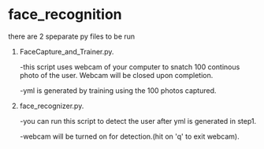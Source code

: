# face_recognition
there are 2 speparate py files to be run

  1. FaceCapture_and_Trainer.py.

     -this script uses webcam of your computer to snatch 100 continous photo of the user. Webcam will be closed upon completion.
  
      -yml is generated by training using the 100 photos captured.

  2. face_recognizer.py.

     -you can run this script to detect the user after yml is generated in step1.
  
      -webcam will be turned on for detection.(hit on 'q' to exit webcam).
